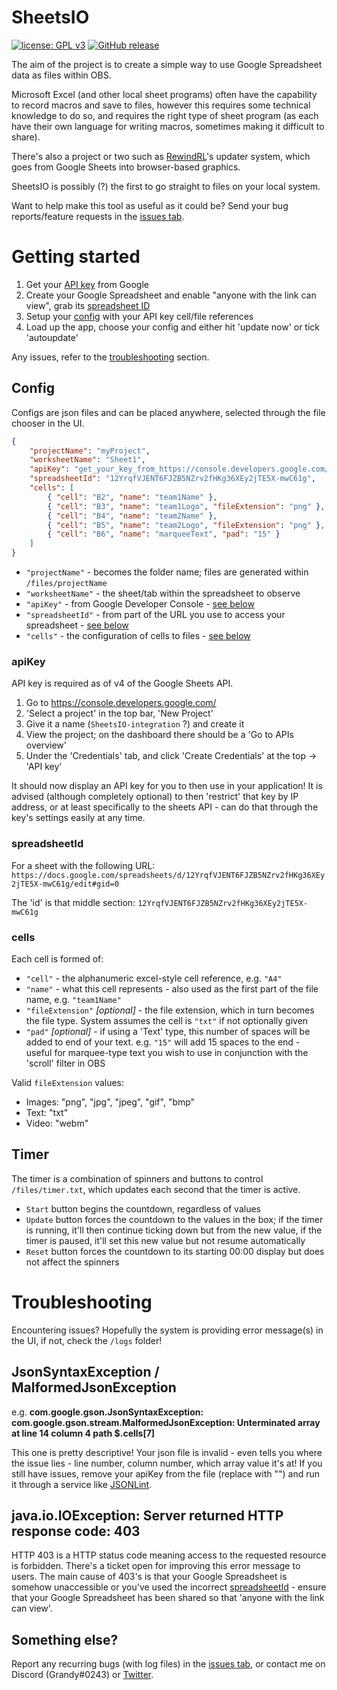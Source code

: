 # SheetsIO
[![license: GPL v3](https://img.shields.io/badge/License-GPL%20v3-blue.svg)](https://www.gnu.org/licenses/gpl-3.0)
[![GitHub release](https://img.shields.io/github/release/GrandyB/SheetsIO.svg)](https://github.com/GrandyB/SheetsIO/releases)

The aim of the project is to create a simple way to use Google Spreadsheet data as files within OBS.

Microsoft Excel (and other local sheet programs) often have the capability to record macros and save to files, however this requires some technical knowledge to do so, and requires the right type of sheet program  (as each have their own language for writing macros, sometimes making it difficult to share).

There's also a project or two such as [RewindRL](https://github.com/rewindrl/updater)'s updater system, which goes from Google Sheets into browser-based graphics.

SheetsIO is possibly (?) the first to go straight to files on your local system.

Want to help make this tool as useful as it could be? Send your bug reports/feature requests in the [issues tab](https://github.com/GrandyB/SheetsIO/issues).

# Getting started

1. Get your [API key](#apikey) from Google
1. Create your Google Spreadsheet and enable "anyone with the link can view", grab its [spreadsheet ID](#spreadsheetid)
1. Setup your [config](#config) with your API key cell/file references
1. Load up the app, choose your config and either hit 'update now' or tick 'autoupdate'

Any issues, refer to the [troubleshooting](#troubleshooting) section.

## Config

Configs are json files and can be placed anywhere, selected through the file chooser in the UI.

```json
{
	"projectName": "myProject",
	"worksheetName": "Sheet1",
	"apiKey": "get_your_key_from_https://console.developers.google.com/",
	"spreadsheetId": "12YrqfVJENT6FJZB5NZrv2fHKg36XEy2jTE5X-mwC61g",
	"cells": [
		{ "cell": "B2", "name": "team1Name" },
		{ "cell": "B3", "name": "team1Logo", "fileExtension": "png" },
		{ "cell": "B4", "name": "team2Name" },
		{ "cell": "B5", "name": "team2Logo", "fileExtension": "png" },
		{ "cell": "B6", "name": "marqueeText", "pad": "15" }
	]
}
```

- `"projectName"` - becomes the folder name; files are generated within `/files/projectName`
- `"worksheetName"` - the sheet/tab within the spreadsheet to observe
- `"apiKey"` - from Google Developer Console - [see below](#apikey)
- `"spreadsheetId"` - from part of the URL you use to access your spreadsheet - [see below](#spreadsheetid)
- `"cells"` - the configuration of cells to files - [see below](#cells)

### apiKey
API key is required as of v4 of the Google Sheets API.

1. Go to https://console.developers.google.com/
1. 'Select a project' in the top bar, 'New Project'
1. Give it a name (`SheetsIO-integration` ?) and create it
1. View the project; on the dashboard there should be a 'Go to APIs overview'
1. Under the 'Credentials' tab, and click 'Create Credentials' at the top -> 'API key'

It should now display an API key for you to then use in your application!
It is advised (although completely optional) to then 'restrict' that key by IP address, or at least specifically to the sheets API - can do that through the key's settings easily at any time.

### spreadsheetId
For a sheet with the following URL:
```https://docs.google.com/spreadsheets/d/12YrqfVJENT6FJZB5NZrv2fHKg36XEy2jTE5X-mwC61g/edit#gid=0```

The 'id' is that middle section:
```12YrqfVJENT6FJZB5NZrv2fHKg36XEy2jTE5X-mwC61g```

### cells
Each cell is formed of:

- `"cell"` - the alphanumeric excel-style cell reference, e.g. `"A4"`
- `"name"` - what this cell represents - also used as the first part of the file name, e.g. `"team1Name"`
- `"fileExtension"` _[optional]_ - the file extension, which in turn becomes the file type. System assumes the cell is `"txt"` if not optionally given
- `"pad"` _[optional]_ - if using a 'Text' type, this number of spaces will be added to end of your text. e.g. `"15"` will add 15 spaces to the end - useful for marquee-type text you wish to use in conjunction with the 'scroll' filter in OBS

Valid `fileExtension` values:
- Images: "png", "jpg", "jpeg", "gif", "bmp"
- Text: "txt"
- Video: "webm"

## Timer

The timer is a combination of spinners and buttons to control `/files/timer.txt`, which updates each second that the timer is active.

- `Start` button begins the countdown, regardless of values
- `Update` button forces the countdown to the values in the box; if the timer is running, it'll then continue ticking down but from the new value, if the timer is paused, it'll set this new value but not resume automatically
- `Reset` button forces the countdown to its starting 00:00 display but does not affect the spinners

# Troubleshooting
Encountering issues? Hopefully the system is providing error message(s) in the UI, if not, check the `/logs` folder!

## JsonSyntaxException / MalformedJsonException 
e.g. **com.google.gson.JsonSyntaxException: com.google.gson.stream.MalformedJsonException: Unterminated array at line 14 column 4 path $.cells[7]**

This one is pretty descriptive! Your json file is invalid - even tells you where the issue lies - line number, column number, which array value it's at!
If you still have issues, remove your apiKey from the file (replace with "") and run it through a service like [JSONLint](https://jsonlint.com/).

## java.io.IOException: Server returned HTTP response code: 403
HTTP 403 is a HTTP status code meaning access to the requested resource is forbidden. There's a ticket open for improving this error message to users.
The main cause of 403's is that your Google Spreadsheet is somehow unaccessible or you've used the incorrect [spreadsheetId](#spreadsheetid) - ensure that your Google Spreadsheet has been shared so that 'anyone with the link can view'.

## Something else?
Report any recurring bugs (with log files) in the [issues tab](https://github.com/GrandyB/SheetsIO/issues), or contact me on Discord (Grandy#0243) or [Twitter](https://twitter.com/GrandyB93).